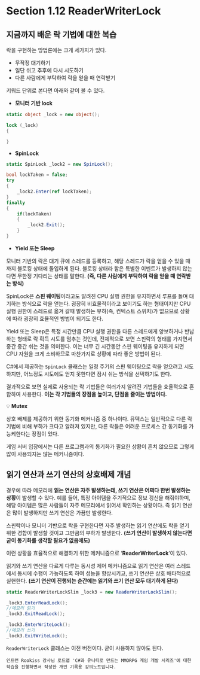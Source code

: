 # Section 1.12 ReaderWriterLock

## 지금까지 배운 락 기법에 대한 복습


락을 구현하는 방법론에는 크게 세가지가 있다.

- 무작정 대기하기
- 일단 쉬고 추후에 다시 시도하기
- 다른 사람에게 부탁하여 락을 얻을 때 연락받기

키워드 단위로 본다면 아래와 같이 볼 수 있다. 

- **모니터 기반 lock**

```csharp
static object _lock = new object();

lock (_lock)
{

}
```

- **SpinLock**

```csharp
static SpinLock _lock2 = new SpinLock();

bool lockTaken = false;
try
{
    _lock2.Enter(ref lockTaken);
}
finally
{
    if(lockTaken)
    {
        _lock2.Exit();
    }
}
```

- **Yield 또는 Sleep**

모니터 기반의 락은 대기 큐에 스레드를 등록하고, 해당 스레드가 락을 얻을 수 있을 때까지 블로킹 상태에 돌입하게 된다. 블로킹 상태라 함은 특별한 이벤트가 발생하지 않는다면 무한정 기다리는 상태를 말한다. **(즉, 다른 사람에게 부탁하여 락을 얻을 때 연락받는 방식)**

SpinLock은 **스핀 웨이팅**이라고도 알려진 CPU 실행 권한을 유지하면서 루프를 돌며 대기하는 방식으로 락을 얻는다. 굉장히 비효울적이라고 보이기도 하는 형태이지만 CPU 실행 권한이 스레드로 옮겨 갈때 발생하는 부하(즉, 컨텍스트 스위치)가 없으므로 상황에 따라 굉장히 효율적인 방법이 되기도 한다.

Yield 또는 Sleep은 특정 시간만큼 CPU 실행 권한을 다른 스레드에게 양보하거나 반납하는 형태로 락 획득 시도를 멈추는 것인데, 전체적으로 보면 스핀락의 형태를 가지면서 중간 중간 쉬는 것을 의미한다. 이는 너무 긴 시간동안 스핀 웨이팅을 유지하게 되면 CPU 자원을 크게 소비하므로 마찬가지로 상황에 따라 좋은 방법이 된다. 

C#에서 제공하는 `SpinLock` 클래스는 일정 주기의 스핀 웨이팅으로 락을 얻으려고 시도하지만, 어느정도 시도에도 얻지 못한다면 잠시 쉬는 방식을 선택하기도 한다. 

결과적으로 보면 실제로 사용되는 락 기법들은 여러가지 알려진 기법들을 효율적으로 혼합하여 사용한다. **이는 각 기법들의 장점을 높이고, 단점을 줄이는 방법이다.**

💡 **Mutex**

상호 배제를 제공하기 위한 동기화 메커니즘 중 하나이다. 뮤텍스는 일반적으로 다른 락 기법에 비해 부하가 크다고 알려져 있지만, 다른 락들은 어려운 프로세스 간 동기화를 가능케한다는 장점이 있다. 

게임 서버 입장에서는 다른 프로그램과의 동기화가 필요한 상황이 흔치 않으므로 그렇게 많이 사용되지는 않는 메커니즘이다.


## 읽기 연산과 쓰기 연산의 상호배제 개념


경우에 따라 메모리에 **읽는 연산은 자주 발생하는데, 쓰기 연산은 어쩌다 한번 발생하는 상황**이 발생할 수 있다. 예를 들어, 특정 아이템을 주기적으로 정보 갱신을 해줘야하며, 해당 아이템은 많은 사람들이 자주 메모리에서 읽어서 확인하는 상황이다. 즉 읽기 연산은 많이 발생하지만 쓰기 연산은 가끔만 발생한다. 

스핀락이나 모니터 기반으로 락을 구현한다면 자주 발생하는 읽기 연산에도 락을 얻기 위한 경합이 발생할 것이고 그만큼의 부하가 발생한다. **(쓰기 연산이 발생하지 않는다면 굳이 동기화를 생각할 필요가 없음에도)**

이런 상황을 효율적으로 해결하기 위한 메커니즘으로 ‘**ReaderWriterLock**’이 있다.

읽기와 쓰기 연산을 다르게 다루는 동시성 제어 메커니즘으로 읽기 연산은 여러 스레드에서 동시에 수행이 가능하도록 하여 성능을 향상시키고, 쓰기 연산은 상호 배타적으로 실핸한다. **(쓰기 연산이 진행되는 순간에는 읽기와 쓰기 연산 모두 대기하게 된다)**

```csharp
static ReaderWriterLockSlim _lock3 = new ReaderWriterLockSlim();

_lock3.EnterReadLock();
//메모리 읽기
_lock3.ExitReadLock();

_lock3.EnterWriteLock();
//메모리 쓰기
_lock3.ExitWriteLock();
```

`ReaderWriterLock` 클래스는 이전 버전이다. 굳이 사용하지 않아도 된다.

```
인프런 Rookiss 강사님 로드맵 'C#과 유니티로 만드는 MMORPG 게임 개발 시리즈'에 대한 학습을 진행하면서 작성한 개인 기록용 강의노트입니다.
```
